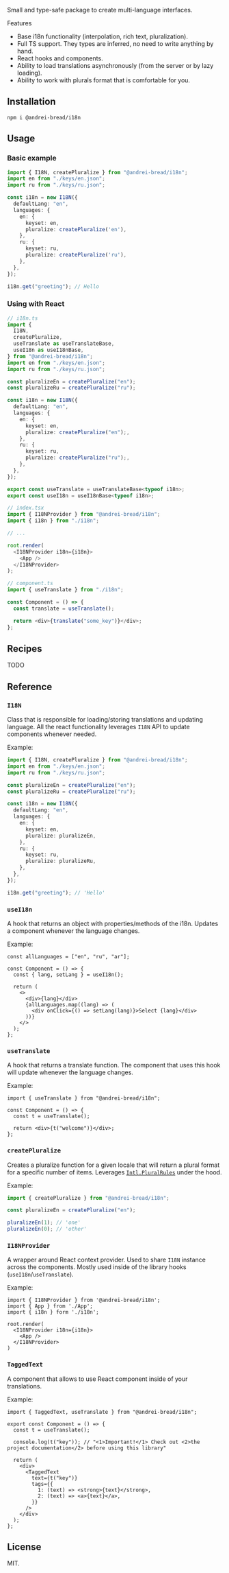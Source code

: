 Small and type-safe package to create multi-language interfaces.

Features

- Base i18n functionality (interpolation, rich text, pluralization).
- Full TS support. They types are inferred, no need to write anything by hand.
- React hooks and components.
- Ability to load translations asynchronously (from the server or by lazy loading).
- Ability to work with plurals format that is comfortable for you.

## Installation

```shell
npm i @andrei-bread/i18n
```

## Usage

### Basic example

```ts
import { I18N, createPluralize } from "@andrei-bread/i18n";
import en from "./keys/en.json";
import ru from "./keys/ru.json";

const i18n = new I18N({
  defaultLang: "en",
  languages: {
    en: {
      keyset: en,
      pluralize: createPluralize('en'),
    },
    ru: {
      keyset: ru,
      pluralize: createPluralize('ru'),
    },
  },
});

i18n.get("greeting"); // Hello
```

### Using with React

```ts
// i18n.ts
import {
  I18N,
  createPluralize,
  useTranslate as useTranslateBase,
  useI18n as useI18nBase,
} from "@andrei-bread/i18n";
import en from "./keys/en.json";
import ru from "./keys/ru.json";

const pluralizeEn = createPluralize("en");
const pluralizeRu = createPluralize("ru");

const i18n = new I18N({
  defaultLang: "en",
  languages: {
    en: {
      keyset: en,
      pluralize: createPluralize("en");,
    },
    ru: {
      keyset: ru,
      pluralize: createPluralize("ru");,
    },
  },
});

export const useTranslate = useTranslateBase<typeof i18n>;
export const useI18n = useI18nBase<typeof i18n>;

// index.tsx
import { I18NProvider } from "@andrei-bread/i18n";
import { i18n } from "./i18n";

// ...

root.render(
  <I18NProvider i18n={i18n}>
    <App />
  </I18NProvider>
);

// component.ts
import { useTranslate } from "./i18n";

const Component = () => {
  const translate = useTranslate();

  return <div>{translate("some_key")}</div>;
};
```

<!-- ## Motivation

I decided to create this library after quite some time of working with a few multi language projects. As you may know, there are a lot of solutions, but most of them didn't match my needs.

Why use this project over the other ones:

-  -->

## Recipes

TODO

## Reference

### `I18N`

Class that is responsible for loading/storing translations and updating language. All the react functionality leverages `I18N` API to update components whenever needed.

Example:

```ts
import { I18N, createPluralize } from "@andrei-bread/i18n";
import en from "./keys/en.json";
import ru from "./keys/ru.json";

const pluralizeEn = createPluralize("en");
const pluralizeRu = createPluralize("ru");

const i18n = new I18N({
  defaultLang: "en",
  languages: {
    en: {
      keyset: en,
      pluralize: pluralizeEn,
    },
    ru: {
      keyset: ru,
      pluralize: pluralizeRu,
    },
  },
});

i18n.get("greeting"); // 'Hello'
```

### `useI18n`

A hook that returns an object with properties/methods of the i18n. Updates a component whenever the language changes.

Example:

```tsx
const allLanguages = ["en", "ru", "ar"];

const Component = () => {
  const { lang, setLang } = useI18n();

  return (
    <>
      <div>{lang}</div>
      {allLanguages.map((lang) => (
        <div onClick={() => setLang(lang)}>Select {lang}</div>
      ))}
    </>
  );
};
```

### `useTranslate`

A hook that returns a translate function. The component that uses this hook will update whenever the language changes.

Example:

```tsx
import { useTranslate } from "@andrei-bread/i18n";

const Component = () => {
  const t = useTranslate();

  return <div>{t("welcome")}</div>;
};
```

### `createPluralize`

Creates a pluralize function for a given locale that will return a plural format for a specific number of items. Leverages [`Intl.PluralRules`](https://developer.mozilla.org/en-US/docs/Web/JavaScript/Reference/Global_Objects/Intl/PluralRules) under the hood.

Example:

```ts
import { createPluralize } from "@andrei-bread/i18n";

const pluralizeEn = createPluralize("en");

pluralizeEn(1); // 'one'
pluralizeEn(0); // 'other'
```

### `I18NProvider`

A wrapper around React context provider. Used to share `I18N` instance across the components. Mostly used inside of the library hooks (`useI18n`/`useTranslate`).

Example:

```tsx
import { I18NProvider } from '@andrei-bread/i18n';
import { App } from './App';
import { i18n } form './i18n';

root.render(
  <I18NProvider i18n={i18n}>
    <App />
  </I18NProvider>
)
```

### `TaggedText`

A component that allows to use React component inside of your translations.

Example:

```tsx
import { TaggedText, useTranslate } from "@andrei-bread/i18n";

export const Component = () => {
  const t = useTranslate();

  console.log(t("key")); // "<1>Important!</1> Check out <2>the project documentation</2> before using this library"

  return (
    <div>
      <TaggedText
        text={t("key")}
        tags={{
          1: (text) => <strong>{text}</strong>,
          2: (text) => <a>{text}</a>,
        }}
      />
    </div>
  );
};
```

## License

MIT.

